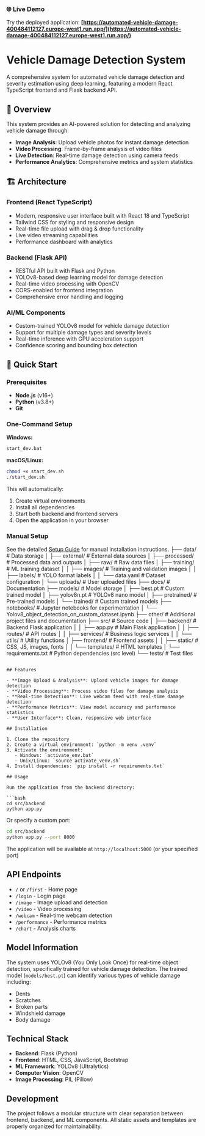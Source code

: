 ### 🌐 Live Demo
Try the deployed application: **[https://automated-vehicle-damage-400484112127.europe-west1.run.app/](https://automated-vehicle-damage-400484112127.europe-west1.run.app/)**

# Vehicle Damage Detection System

A comprehensive system for automated vehicle damage detection and severity estimation using deep learning, featuring a modern React TypeScript frontend and Flask backend API.

## 🚗 Overview

This system provides an AI-powered solution for detecting and analyzing vehicle damage through:
- **Image Analysis**: Upload vehicle photos for instant damage detection
- **Video Processing**: Frame-by-frame analysis of video files
- **Live Detection**: Real-time damage detection using camera feeds
- **Performance Analytics**: Comprehensive metrics and system statistics

## 🏗️ Architecture

### Frontend (React TypeScript)
- Modern, responsive user interface built with React 18 and TypeScript
- Tailwind CSS for styling and responsive design
- Real-time file upload with drag & drop functionality
- Live video streaming capabilities
- Performance dashboard with analytics

### Backend (Flask API)
- RESTful API built with Flask and Python
- YOLOv8-based deep learning model for damage detection
- Real-time video processing with OpenCV
- CORS-enabled for frontend integration
- Comprehensive error handling and logging

### AI/ML Components
- Custom-trained YOLOv8 model for vehicle damage detection
- Support for multiple damage types and severity levels
- Real-time inference with GPU acceleration support
- Confidence scoring and bounding box detection

## 🚀 Quick Start



### Prerequisites
- **Node.js** (v16+)
- **Python** (v3.8+)
- **Git**

### One-Command Setup

**Windows:**
```bash
start_dev.bat
```

**macOS/Linux:**
```bash
chmod +x start_dev.sh
./start_dev.sh
```

This will automatically:
1. Create virtual environments
2. Install all dependencies
3. Start both backend and frontend servers
4. Open the application in your browser

### Manual Setup

See the detailed [Setup Guide](SETUP_GUIDE.md) for manual installation instructions.
├── data/                      # Data storage
│   ├── external/             # External data sources
│   ├── processed/            # Processed data and outputs
│   ├── raw/                  # Raw data files
│   ├── training/             # ML training dataset
│   │   ├── images/           # Training and validation images
│   │   ├── labels/           # YOLO format labels
│   │   └── data.yaml         # Dataset configuration
│   └── uploads/              # User uploaded files
├── docs/                      # Documentation
├── models/                    # Model storage
│   ├── best.pt               # Custom trained model
│   ├── yolov8n.pt            # YOLOv8 nano model
│   ├── pretrained/           # Pre-trained models
│   └── trained/              # Custom trained models
├── notebooks/                 # Jupyter notebooks for experimentation
│   └── Yolov8_object_detection_on_custom_dataset.ipynb
├── other/                     # Additional project files and documentation
├── src/                       # Source code
│   ├── backend/              # Backend Flask application
│   │   ├── app.py            # Main Flask application
│   │   ├── routes/           # API routes
│   │   ├── services/         # Business logic services
│   │   └── utils/            # Utility functions
│   ├── frontend/             # Frontend assets
│   │   ├── static/           # CSS, JS, images, fonts
│   │   └── templates/        # HTML templates
│   └── requirements.txt      # Python dependencies (src level)
└── tests/                     # Test files
```

## Features

- **Image Upload & Analysis**: Upload vehicle images for damage detection
- **Video Processing**: Process video files for damage analysis
- **Real-time Detection**: Live webcam feed with real-time damage detection
- **Performance Metrics**: View model accuracy and performance statistics
- **User Interface**: Clean, responsive web interface

## Installation

1. Clone the repository
2. Create a virtual environment: `python -m venv .venv`
3. Activate the environment:
   - Windows: `activate_env.bat`
   - Unix/Linux: `source activate_venv.sh`
4. Install dependencies: `pip install -r requirements.txt`

## Usage

Run the application from the backend directory:

```bash
cd src/backend
python app.py
```

Or specify a custom port:

```bash
cd src/backend
python app.py --port 8000
```

The application will be available at `http://localhost:5000` (or your specified port)

## API Endpoints

- `/` or `/first` - Home page
- `/login` - Login page
- `/image` - Image upload and detection
- `/video` - Video processing
- `/webcam` - Real-time webcam detection
- `/performance` - Performance metrics
- `/chart` - Analysis charts

## Model Information

The system uses YOLOv8 (You Only Look Once) for real-time object detection, specifically trained for vehicle damage detection. The trained model (`models/best.pt`) can identify various types of vehicle damage including:

- Dents
- Scratches
- Broken parts
- Windshield damage
- Body damage

## Technical Stack

- **Backend**: Flask (Python)
- **Frontend**: HTML, CSS, JavaScript, Bootstrap
- **ML Framework**: YOLOv8 (Ultralytics)
- **Computer Vision**: OpenCV
- **Image Processing**: PIL (Pillow)

## Development

The project follows a modular structure with clear separation between frontend, backend, and ML components. All static assets and templates are properly organized for maintainability.
